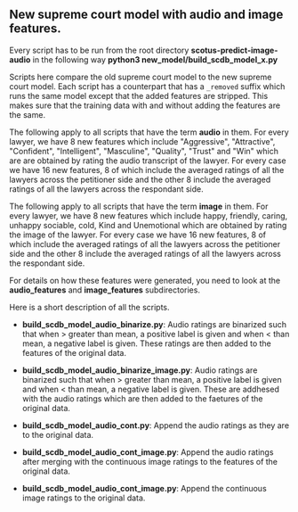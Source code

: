 ## New supreme court model with audio and image features.

Every script has to be run from the root directory **scotus-predict-image-audio**
in the following way **python3 new_model/build_scdb_model_x.py**

Scripts here compare the old supreme court model to the new supreme court model.
Each script has a counterpart that has a ``_removed`` suffix which runs the same
model except that the added features are stripped. This makes sure that the
training data with and without adding the features are the same.

The following apply to all scripts that have the term **audio** in them.
For every lawyer, we have 8 new features which include "Aggressive", "Attractive",
"Confident", "Intelligent", "Masculine", "Quality", "Trust" and "Win" which are
are obtained by rating the audio transcript of the lawyer. For every case we have
16 new features, 8 of which include the averaged ratings of all the lawyers across
the petitioner side and the other 8 include the averaged ratings of all the lawyers
across the respondant side.

The following apply to all scripts that have the term **image** in them.
For every lawyer, we have 8 new features which include happy, friendly, caring, unhappy
sociable, cold, Kind and Unemotional which are obtained by rating the image of the lawyer.
For every case we have 16 new features, 8 of which include the averaged ratings of
all the lawyers across the petitioner side and the other 8 include the averaged ratings of
all the lawyers across the respondant side.

For details on how these features were generated, you need to look at the **audio_features**
and **image_features** subdirectories.

Here is a short description of all the scripts.

* **build_scdb_model_audio_binarize.py**:
  Audio ratings are binarized such that when > greater than mean, a positive label is given
     and when < than mean, a negative label is given. These ratings are then added to
     the features of the original data.

* **build_scdb_model_audio_binarize_image.py**:
  Audio ratings are binarized such that when > greater than mean, a positive label is given
  and when < than mean, a negative label is given. These are addhesed with the audio ratings
  which are then added to the faetures of the original data.

* **build_scdb_model_audio_cont.py**:
  Append the audio ratings as they are to the original data.

* **build_scdb_model_audio_cont_image.py**:
  Append the audio ratings after merging with the continuous image ratings to the features of
  the original data.

* **build_scdb_model_audio_cont_image.py**:
  Append the continuous image ratings to the original data.
